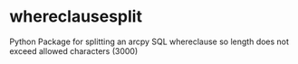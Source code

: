 # whereclausesplit
 Python Package for splitting an arcpy SQL whereclause so length does not exceed allowed characters (3000)
